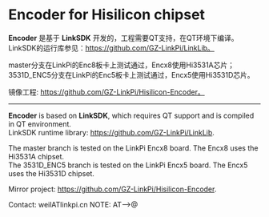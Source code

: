 # Encoder for Hisilicon chipset

**Encoder** 是基于 **LinkSDK** 开发的，工程需要QT支持，在QT环境下编译。  
LinkSDK的运行库参见：https://github.com/GZ-LinkPi/LinkLib。  

master分支在LinkPi的Enc8板卡上测试通过，Encx8使用Hi3531A芯片；     
3531D_ENC5分支在LinkPi的Enc5板卡上测试通过，Encx5使用Hi3531D芯片。   

镜像工程: https://github.com/GZ-LinkPi/Hisilicon-Encoder。  

---

**Encoder** is based on **LinkSDK**, which requires QT support and is compiled in QT environment.  
LinkSDK runtime library: https://github.com/GZ-LinkPi/LinkLib.  

The master branch is tested on the LinkPi Encx8 board. The Encx8 uses the Hi3531A chipset.  
The 3531D_ENC5 branch is tested on the LinkPi Encx5 board. The Encx5 uses the Hi3531D chipset.  

Mirror project: https://github.com/GZ-LinkPi/Hisilicon-Encoder.  

Contact: weilATlinkpi.cn NOTE: AT-->@
